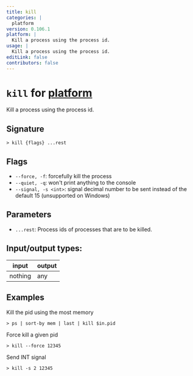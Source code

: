 ```yaml
---
title: kill
categories: |
  platform
version: 0.106.1
platform: |
  Kill a process using the process id.
usage: |
  Kill a process using the process id.
editLink: false
contributors: false
---
```

<!-- This file is automatically generated. Please edit the command in https://github.com/nushell/nushell instead. -->

# `kill` for [platform](/commands/categories/platform.md)

<div class='command-title'>Kill a process using the process id.</div>

## Signature

```> kill {flags} ...rest```

## Flags

 -  `--force, -f`: forcefully kill the process
 -  `--quiet, -q`: won't print anything to the console
 -  `--signal, -s <int>`: signal decimal number to be sent instead of the default 15 (unsupported on Windows)

## Parameters

 -  `...rest`: Process ids of processes that are to be killed.


## Input/output types:

| input   | output |
| ------- | ------ |
| nothing | any    |
## Examples

Kill the pid using the most memory
```nu
> ps | sort-by mem | last | kill $in.pid

```

Force kill a given pid
```nu
> kill --force 12345

```

Send INT signal
```nu
> kill -s 2 12345

```
